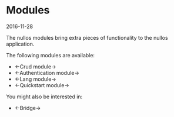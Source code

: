 Modules
===============
2016-11-28



The nullos modules bring extra pieces of functionality to the nullos application.



The following modules are available:

- <-Crud module->
- <-Authentication module->
- <-Lang module-> 
- <-Quickstart module->




You might also be interested in:

- <-Bridge->


